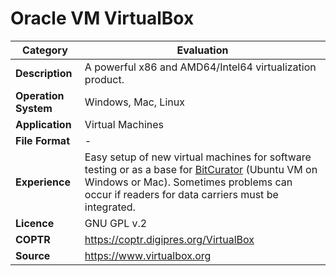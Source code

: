 # Oracle VM VirtualBox

| Category | Evaluation |
| --- | --- |
| **Description**  | A powerful x86 and AMD64/Intel64 virtualization product. |
| **Operation System**  | Windows, Mac, Linux  |
| **Application**  | Virtual Machines |
| **File Format** | - |
| **Experience** | Easy setup of new virtual machines for software testing or as a base for [BitCurator](./bitcurator.md) (Ubuntu VM on Windows or Mac). Sometimes problems can occur if readers for data carriers must be integrated. |
| **Licence** | GNU GPL v.2 |
| **COPTR** | https://coptr.digipres.org/VirtualBox |
| **Source** | https://www.virtualbox.org |
